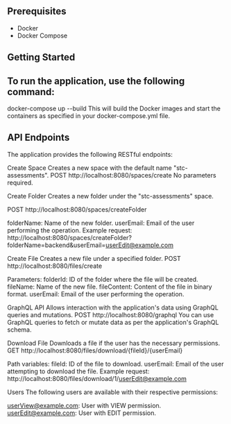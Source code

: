 
## Prerequisites

- Docker
- Docker Compose

## Getting Started

## To run the application, use the following command:
docker-compose up --build
This will build the Docker images and start the containers as specified in your docker-compose.yml file.

## API Endpoints
The application provides the following RESTful endpoints:

Create Space
Creates a new space with the default name "stc-assessments".
POST http://localhost:8080/spaces/create
No parameters required.

Create Folder
Creates a new folder under the "stc-assessments" space.


POST http://localhost:8080/spaces/createFolder

folderName: Name of the new folder.
userEmail: Email of the user performing the operation.
Example request:
http://localhost:8080/spaces/createFolder?folderName=backend&userEmail=userEdit@example.com

Create File
Creates a new file under a specified folder.
POST http://localhost:8080/files/create

Parameters:
folderId: ID of the folder where the file will be created.
fileName: Name of the new file.
fileContent: Content of the file in binary format.
userEmail: Email of the user performing the operation.

GraphQL API
Allows interaction with the application's data using GraphQL queries and mutations.
POST http://localhost:8080/graphql
You can use GraphQL queries to fetch or mutate data as per the application's GraphQL schema.

Download File
Downloads a file if the user has the necessary permissions.
GET http://localhost:8080/files/download/{fileId}/{userEmail}

Path variables:
fileId: ID of the file to download.
userEmail: Email of the user attempting to download the file.
Example request:
http://localhost:8080/files/download/1/userEdit@example.com

Users
The following users are available with their respective permissions:

userView@example.com: User with VIEW permission.
userEdit@example.com: User with EDIT permission.
